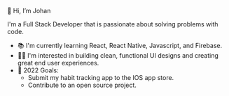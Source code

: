  👋 Hi, I’m Johan
 
 I'm a Full Stack Developer that is passionate about solving problems with code.
- 📚 I'm currently learning React, React Native, Javascript, and Firebase.
- 👨‍💻 I'm interested in building clean, functional UI designs and creating great end user experiences.
- 🌱 2022 Goals:
  - Submit my habit tracking app to the IOS app store.
  - Contribute to an open source project.



<!---
theinventor27/theinventor27 is a ✨ special ✨ repository because its `README.md` (this file) appears on your GitHub profile.
You can click the Preview link to take a look at your changes.
--->

